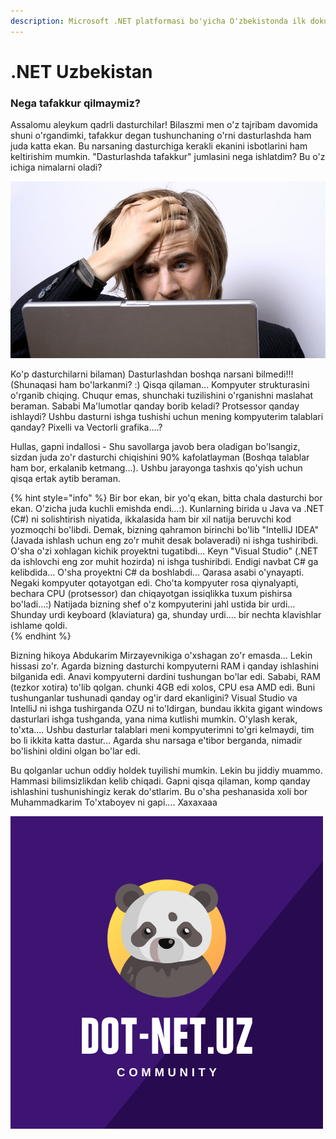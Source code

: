 ```yaml
---
description: Microsoft .NET platformasi bo'yicha O'zbekistonda ilk dokumentatsiya
---
```


# .NET Uzbekistan

### Nega tafakkur qilmaymiz?

Assalomu aleykum qadrli dasturchilar! Bilaszmi men o'z tajribam davomida shuni o'rgandimki, tafakkur degan tushunchaning o'rni dasturlashda ham juda katta ekan. Bu narsaning dasturchiga kerakli ekanini isbotlarini ham keltirishim mumkin. "Dasturlashda tafakkur" jumlasini nega ishlatdim? Bu o'z ichiga nimalarni oladi?  


![Endi nima qilaman?](.gitbook/assets/image%20%2819%29.png)

Ko'p dasturchilarni bilaman\) Dasturlashdan boshqa narsani bilmedi!!! \(Shunaqasi ham bo'larkanmi? :\) Qisqa qilaman... Kompyuter strukturasini o'rganib chiqing. Chuqur emas, shunchaki tuzilishini o'rganishni maslahat beraman. Sababi Ma'lumotlar qanday borib keladi? Protsessor qanday ishlaydi? Ushbu dasturni ishga tushishi uchun mening kompyuterim talablari qanday? Pixelli va Vectorli grafika....? 

Hullas, gapni indallosi - Shu savollarga javob bera oladigan bo'lsangiz, sizdan juda zo'r dasturchi chiqishini 90% kafolatlayman \(Boshqa talablar ham bor, erkalanib ketmang...\). Ushbu jarayonga tashxis qo'yish uchun qisqa ertak aytib beraman.

{% hint style="info" %}
Bir bor ekan,  bir yo'q ekan, bitta chala dasturchi bor ekan. O'zicha juda kuchli emishda endi...:\).  Kunlarning birida u Java va .NET \(C\#\) ni solishtirish niyatida, ikkalasida ham bir xil natija beruvchi kod yozmoqchi bo'libdi. Demak, bizning qahramon birinchi bo'lib "IntelliJ IDEA" \(Javada ishlash uchun eng zo'r muhit desak bolaveradi\) ni ishga tushiribdi. O'sha o'zi xohlagan kichik proyektni tugatibdi... Keyn "Visual Studio"  \(.NET da ishlovchi eng zor muhit hozirda\) ni ishga tushiribdi. Endigi navbat C\# ga kelibdida... O'sha proyektni C\# da boshlabdi... Qarasa asabi o'ynayapti. Negaki kompyuter qotayotgan edi. Cho'ta kompyuter rosa qiynalyapti, bechara CPU \(protsessor\) dan chiqayotgan issiqlikka tuxum pishirsa bo'ladi...:\) Natijada bizning shef o'z kompyuterini jahl ustida bir urdi... Shunday urdi keyboard \(klaviatura\) ga, shunday urdi.... bir nechta klavishlar ishlame qoldi.  
{% endhint %}

Bizning hikoya Abdukarim Mirzayevnikiga o'xshagan zo'r emasda... Lekin hissasi zo'r. Agarda bizning dasturchi kompyuterni RAM i qanday ishlashini bilganida edi. Anavi kompyuterni dardini tushungan bo'lar edi. Sababi, RAM \(tezkor xotira\) to'lib qolgan. chunki 4GB edi xolos, CPU esa AMD edi. Buni tushunganlar tushunadi qanday og'ir dard ekanligini? Visual Studio va IntelliJ ni ishga tushirganda OZU ni to'ldirgan, bundau ikkita gigant windows dasturlari ishga tushganda, yana nima kutlishi mumkin. O'ylash kerak, to'xta.... Ushbu dasturlar talablari meni kompyuterimni to'gri kelmaydi, tim bo li ikkita katta dastur... Agarda shu narsaga e'tibor berganda, nimadir bo'lishini oldini olgan bo'lar edi. 

Bu qolganlar uchun oddiy holdek tuyilishi mumkin. Lekin bu jiddiy muammo. Hammasi bilimsizlikdan kelib chiqadi. Gapni qisqa qilaman, komp qanday ishlashini tushunishingiz kerak do'stlarim. Bu o'sha peshanasida xoli bor Muhammadkarim To'xtaboyev ni gapi.... Xaxaxaaa

![](.gitbook/assets/purple-and-white-gaming-logo.png)

